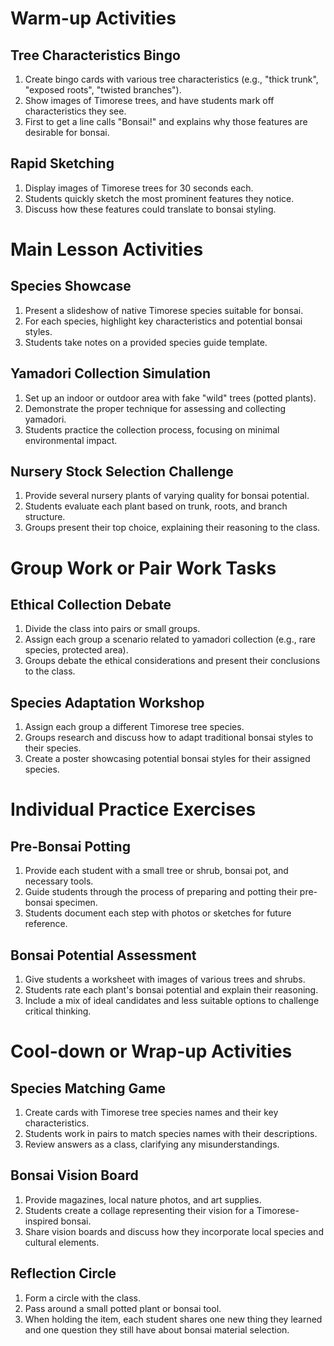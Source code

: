 # Warm-up Activities

## Tree Characteristics Bingo
1. Create bingo cards with various tree characteristics (e.g., "thick trunk", "exposed roots", "twisted branches").
2. Show images of Timorese trees, and have students mark off characteristics they see.
3. First to get a line calls "Bonsai!" and explains why those features are desirable for bonsai.

## Rapid Sketching
1. Display images of Timorese trees for 30 seconds each.
2. Students quickly sketch the most prominent features they notice.
3. Discuss how these features could translate to bonsai styling.

# Main Lesson Activities

## Species Showcase
1. Present a slideshow of native Timorese species suitable for bonsai.
2. For each species, highlight key characteristics and potential bonsai styles.
3. Students take notes on a provided species guide template.

## Yamadori Collection Simulation
1. Set up an indoor or outdoor area with fake "wild" trees (potted plants).
2. Demonstrate the proper technique for assessing and collecting yamadori.
3. Students practice the collection process, focusing on minimal environmental impact.

## Nursery Stock Selection Challenge
1. Provide several nursery plants of varying quality for bonsai potential.
2. Students evaluate each plant based on trunk, roots, and branch structure.
3. Groups present their top choice, explaining their reasoning to the class.

# Group Work or Pair Work Tasks

## Ethical Collection Debate
1. Divide the class into pairs or small groups.
2. Assign each group a scenario related to yamadori collection (e.g., rare species, protected area).
3. Groups debate the ethical considerations and present their conclusions to the class.

## Species Adaptation Workshop
1. Assign each group a different Timorese tree species.
2. Groups research and discuss how to adapt traditional bonsai styles to their species.
3. Create a poster showcasing potential bonsai styles for their assigned species.

# Individual Practice Exercises

## Pre-Bonsai Potting
1. Provide each student with a small tree or shrub, bonsai pot, and necessary tools.
2. Guide students through the process of preparing and potting their pre-bonsai specimen.
3. Students document each step with photos or sketches for future reference.

## Bonsai Potential Assessment
1. Give students a worksheet with images of various trees and shrubs.
2. Students rate each plant's bonsai potential and explain their reasoning.
3. Include a mix of ideal candidates and less suitable options to challenge critical thinking.

# Cool-down or Wrap-up Activities

## Species Matching Game
1. Create cards with Timorese tree species names and their key characteristics.
2. Students work in pairs to match species names with their descriptions.
3. Review answers as a class, clarifying any misunderstandings.

## Bonsai Vision Board
1. Provide magazines, local nature photos, and art supplies.
2. Students create a collage representing their vision for a Timorese-inspired bonsai.
3. Share vision boards and discuss how they incorporate local species and cultural elements.

## Reflection Circle
1. Form a circle with the class.
2. Pass around a small potted plant or bonsai tool.
3. When holding the item, each student shares one new thing they learned and one question they still have about bonsai material selection.